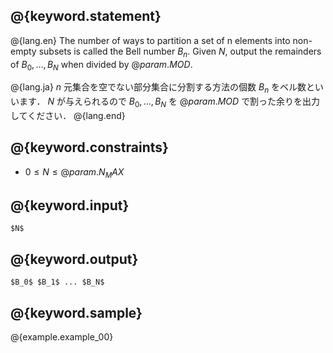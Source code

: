 ## @{keyword.statement}

@{lang.en}
The number of ways to partition a set of n elements into non-empty subsets is called the Bell number $B_n$. 
Given $N$, output the remainders of $B_0, \ldots, B_N$ when divided by $@{param.MOD}$.

@{lang.ja}
$n$ 元集合を空でない部分集合に分割する方法の個数 $B_n$ をベル数といいます．
$N$ が与えられるので $B_0, \ldots, B_N$ を $@{param.MOD}$ で割った余りを出力してください．
@{lang.end}

## @{keyword.constraints}

- $0 \leq N \leq @{param.N_MAX}$

## @{keyword.input}

```
$N$
```

## @{keyword.output}

```
$B_0$ $B_1$ ... $B_N$
```

## @{keyword.sample}

@{example.example_00}
